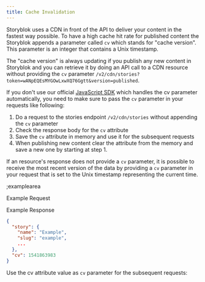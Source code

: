 ```yaml
---
title: Cache Invalidation
---
```


Storyblok uses a CDN in front of the API to deliver your content in the fastest way possible. To have a high cache hit rate for published content the Storyblok appends a parameter called `cv` which stands for "cache version". This parameter is an integer that contains a Unix timestamp.

The "cache version" is always updating if you publish any new content in Storyblok and you can retrieve it by doing an API call to a CDN resource without providing the `cv` parameter `/v2/cdn/stories?token=wANpEQEsMYGOwLxwXQ76Ggtt&version=published`.

If you don't use our official [JavaScript SDK](https://github.com/storyblok/storyblok-js-client) which handles the cv parameter automatically, you need to make sure to pass the `cv` parameter in your requests like following:

1. Do a request to the stories endpoint `/v2/cdn/stories` without appending the `cv` parameter
2. Check the response body for the `cv` attribute
3. Save the `cv` attribute in memory and use it for the subsequent requests
4. When publishing new content clear the attribute from the memory and save a new one by starting at step 1.

If an resource's response does not provide a `cv` parameter, it is possible to receive the most recent version of the data by providing a `cv` parameter in your request that is set to the Unix timestamp representing the current time.

;examplearea

Example Request

<RequestExample url="https://api.storyblok.com/v2/cdn/stories/example?token=wANpEQEsMYGOwLxwXQ76Ggtt&version=published"></RequestExample>

Example Response

```json
{
  "story": {
    "name": "Example",
    "slug": "example",
    ...
  },
  "cv": 1541863983
}
```

Use the cv attribute value as `cv` parameter for the subsequent requests:

<RequestExample url="https://api.storyblok.com/v2/cdn/stories?cv=1541863983&token=wANpEQEsMYGOwLxwXQ76Ggtt"></RequestExample>


